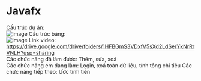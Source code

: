 # Javafx
Cấu trúc dự án:<br>
![image](https://user-images.githubusercontent.com/106043163/173488248-1b9d1ebd-d44f-457c-9a6a-52e67a287720.png)
Cấu trúc bảng: <br>
![image](https://user-images.githubusercontent.com/106043163/173487841-3eb5dd8c-3b1f-4536-853a-6711f8078c4c.png)
Link video: <br>
https://drive.google.com/drive/folders/1HFBGmS3VDxfV5sXd2LdSerYkNrRrVNLH?usp=sharing
<br>
Các chức năng đã làm được: Thêm, sửa, xoá
<br>
Các chức năng em đang làm: Login, xoá toàn dữ liệu, tính tổng chi tiêu
Các chức năng tiếp theo: Ước tính tiền

